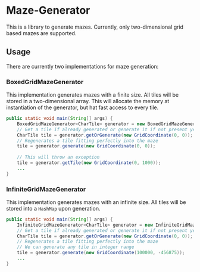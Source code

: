 # Maze-Generator
This is a library to generate mazes. Currently, only two-dimensional grid based mazes are supported.

## Usage
There are currently two implementations for maze generation:

### BoxedGridMazeGenerator
This implementation generates mazes with a finite size. All tiles will be stored in a two-dimensional
array. This will allocate the memory at instantiation of the generator, but hat fast access to every tile.
```java
public static void main(String[] args) {
    BoxedGridMazeGenerator<CharTile> generator = new BoxedGridMazeGenerator<>(50, 8, BoxedGridMazeGenerator.EdgeStrategy.OPEN, (coordinate, front, left, behind, right) -> new CharTile(front, left, behind, right));
    // Get a tile if already generated or generate it if not present yet.
    CharTile tile = generator.getOrGenerate(new GridCoordinate(0, 0));
    // Regenerates a tile fitting perfectly into the maze
    tile = generator.generate(new GridCoordinate(0, 0));
    
    // This will throw an exception
    tile = generator.getTile(new GridCoordinate(0, 1000));
    ...
}
```

### InfiniteGridMazeGenerator
This implementation generates mazes with an infinite size.
All tiles will be stored into a `HashMap` upon generation.
```java
public static void main(String[] args) {
    InfiniteGridMazeGenerator<CharTile> generator = new InfiniteGridMazeGenerator<>((coordinate, front, left, behind, right) -> new CharTile(front, left, behind, right));
    // Get a tile if already generated or generate it if not present yet.
    CharTile tile = generator.getOrGenerate(new GridCoordinate(0, 0));
    // Regenerates a tile fitting perfectly into the maze
    // We can generate any tile in integer range
    tile = generator.generate(new GridCoordinate(100000, -456875));
    ...
}
```